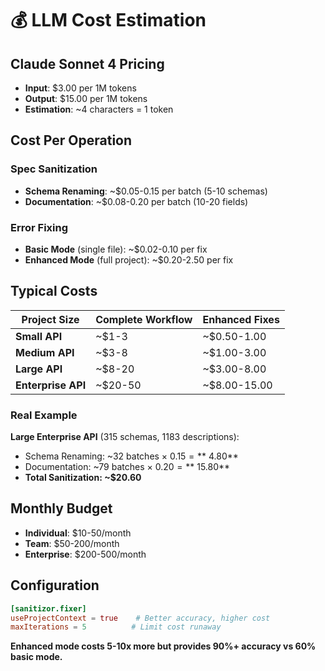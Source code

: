 # 💰 LLM Cost Estimation

## Claude Sonnet 4 Pricing
- **Input**: $3.00 per 1M tokens  
- **Output**: $15.00 per 1M tokens
- **Estimation**: ~4 characters = 1 token

## Cost Per Operation

### Spec Sanitization
- **Schema Renaming**: ~$0.05-0.15 per batch (5-10 schemas)
- **Documentation**: ~$0.08-0.20 per batch (10-20 fields)

### Error Fixing
- **Basic Mode** (single file): ~$0.02-0.10 per fix
- **Enhanced Mode** (full project): ~$0.20-2.50 per fix

## Typical Costs

| Project Size | Complete Workflow | Enhanced Fixes |
|--------------|-------------------|----------------|
| **Small API** | ~$1-3 | ~$0.50-1.00 |
| **Medium API** | ~$3-8 | ~$1.00-3.00 |
| **Large API** | ~$8-20 | ~$3.00-8.00 |
| **Enterprise API** | ~$20-50 | ~$8.00-15.00 |

### Real Example
**Large Enterprise API** (315 schemas, 1183 descriptions):
- Schema Renaming: ~32 batches × $0.15 = **~$4.80**
- Documentation: ~79 batches × $0.20 = **~$15.80** 
- **Total Sanitization: ~$20.60**

## Monthly Budget
- **Individual**: $10-50/month
- **Team**: $50-200/month  
- **Enterprise**: $200-500/month

## Configuration
```toml
[sanitizor.fixer]
useProjectContext = true    # Better accuracy, higher cost
maxIterations = 5          # Limit cost runaway
```

**Enhanced mode costs 5-10x more but provides 90%+ accuracy vs 60% basic mode.**